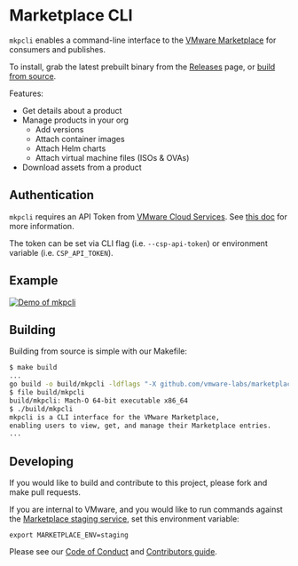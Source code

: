 # Marketplace CLI

`mkpcli` enables a command-line interface to the [VMware Marketplace](http://marketplace.cloud.vmware.com/) for consumers and publishes.

To install, grab the latest prebuilt binary from the [Releases](https://github.com/vmware-labs/marketplace-cli/releases) page, or [build from source](#building).

Features:
* Get details about a product
* Manage products in your org
  * Add versions
  * Attach container images
  * Attach Helm charts
  * Attach virtual machine files (ISOs & OVAs)
* Download assets from a product

## Authentication

`mkpcli` requires an API Token from [VMware Cloud Services](https://console.cloud.vmware.com/csp/gateway/portal/#/user/tokens). See [this doc](./docs/Authentication.md) for more information.

The token can be set via CLI flag (i.e. `--csp-api-token`) or environment variable (i.e. `CSP_API_TOKEN`).

## Example
<a href="https://asciinema.org/a/68HbJWxv13rmrOwukYhO72ndD" target="_blank">
  <img src="https://asciinema.org/a/68HbJWxv13rmrOwukYhO72ndD.svg" alt="Demo of mkpcli" />
</a>

## Building

Building from source is simple with our Makefile:

```bash
$ make build
...
go build -o build/mkpcli -ldflags "-X github.com/vmware-labs/marketplace-cli/v2/cmd.version=dev" ./main.go
$ file build/mkpcli 
build/mkpcli: Mach-O 64-bit executable x86_64
$ ./build/mkpcli 
mkpcli is a CLI interface for the VMware Marketplace,
enabling users to view, get, and manage their Marketplace entries.
...
```

## Developing

If you would like to build and contribute to this project, please fork and make pull requests.

If you are internal to VMware, and you would like to run commands against the [Marketplace staging service](https://stg.market.csp.vmware.com/), set this environment variable:
```
export MARKETPLACE_ENV=staging
```

Please see our [Code of Conduct](CODE-OF-CONDUCT.md) and [Contributors guide](CONTRIBUTING.md).

